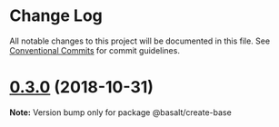 # Change Log

All notable changes to this project will be documented in this file.
See [Conventional Commits](https://conventionalcommits.org) for commit guidelines.

# [0.3.0](https://github.com/basaltinc/base/compare/v0.2.2...v0.3.0) (2018-10-31)

**Note:** Version bump only for package @basalt/create-base
